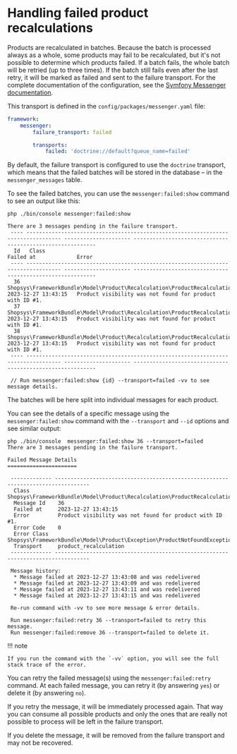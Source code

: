 # Handling failed product recalculations

Products are recalculated in batches.
Because the batch is processed always as a whole, some products may fail to be recalculated, but it's not possible to determine which products failed.
If a batch fails, the whole batch will be retried (up to three times).
If the batch still fails even after the last retry, it will be marked as failed and sent to the failure transport.
For the complete documentation of the configuration, see the [Symfony Messenger documentation](https://symfony.com/doc/current/messenger.html#retries-failures).

This transport is defined in the `config/packages/messenger.yaml` file:

```yaml
framework:
    messenger:
        failure_transport: failed

        transports:
            failed: 'doctrine://default?queue_name=failed'
```

By default, the failure transport is configured to use the `doctrine` transport,
which means that the failed batches will be stored in the database – in the `messenger_messages` table.

To see the failed batches, you can use the `messenger:failed:show` command to see an output like this:

```shell
php ./bin/console messenger:failed:show

There are 3 messages pending in the failure transport.
 ---- --------------------------------------------------------------------------------- --------------------- ----------------------------------------------------------
  Id   Class                                                                             Failed at             Error
 ---- --------------------------------------------------------------------------------- --------------------- ----------------------------------------------------------
  36   Shopsys\FrameworkBundle\Model\Product\Recalculation\ProductRecalculationMessage   2023-12-27 13:43:15   Product visibility was not found for product with ID #1.
  37   Shopsys\FrameworkBundle\Model\Product\Recalculation\ProductRecalculationMessage   2023-12-27 13:43:15   Product visibility was not found for product with ID #1.
  38   Shopsys\FrameworkBundle\Model\Product\Recalculation\ProductRecalculationMessage   2023-12-27 13:43:15   Product visibility was not found for product with ID #1.
 ---- --------------------------------------------------------------------------------- --------------------- ----------------------------------------------------------

 // Run messenger:failed:show {id} --transport=failed -vv to see message details.
```

The batches will be here split into individual messages for each product.

You can see the details of a specific message using the `messenger:failed:show` command with the `--transport` and `--id` options and see similar output:

```shell
php ./bin/console  messenger:failed:show 36 --transport=failed
There are 3 messages pending in the failure transport.

Failed Message Details
======================

 ------------- ---------------------------------------------------------------------------------
  Class         Shopsys\FrameworkBundle\Model\Product\Recalculation\ProductRecalculationMessage
  Message Id    36
  Failed at     2023-12-27 13:43:15
  Error         Product visibility was not found for product with ID #1.
  Error Code    0
  Error Class   Shopsys\FrameworkBundle\Model\Product\Exception\ProductNotFoundException
  Transport     product_recalculation
 ------------- ---------------------------------------------------------------------------------

 Message history:
  * Message failed at 2023-12-27 13:43:08 and was redelivered
  * Message failed at 2023-12-27 13:43:09 and was redelivered
  * Message failed at 2023-12-27 13:43:11 and was redelivered
  * Message failed at 2023-12-27 13:43:15 and was redelivered

 Re-run command with -vv to see more message & error details.

 Run messenger:failed:retry 36 --transport=failed to retry this message.
 Run messenger:failed:remove 36 --transport=failed to delete it.
```

!!! note

    If you run the command with the `-vv` option, you will see the full stack trace of the error.

You can retry the failed message(s) using the `messenger:failed:retry` command.
At each failed message, you can retry it (by answering `yes`) or delete it (by answering `no`).

If you retry the message, it will be immediately processed again.
That way you can consume all possible products and only the ones that are really not possible to process will be left in the failure transport.

If you delete the message, it will be removed from the failure transport and may not be recovered.
